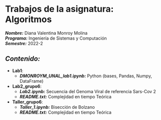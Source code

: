 # Trabajos de la asignatura: Algoritmos
**_Nombre:_** Diana Valentina Monroy Molina  
**_Programa:_** Ingeniería de Sistemas y Computación  
**_Semestre:_** 2022-2  
## _Contenido:_
* **Lab1**:   
  - **_DMONROYM_UNAL_lab1.ipynb:_** Python (bases, Pandas, Numpy, DataFrame)
* **Lab2_grupo6**:   
  - **_Lab2.ipynb:_** Secuencia del Genoma Viral de referencia Sars-Cov 2
  - **_README.txt:_** Complejidad en tiempo Teórica 
* **Taller_grupo6**:   
  - **_Taller_1.ipynb:_** Bisección de Bolzano
  - **_README.txt:_** Complejidad en tiempo Teórica 
  


